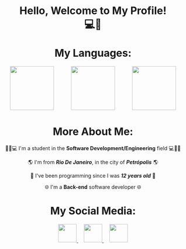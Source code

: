 <div align="center">
  <h1>Hello, Welcome to My Profile!<br>💻🦆<br><br> My Languages:</h1>
</div>

<div align="center">
  <img height="120" src="https://logos-download.com/wp-content/uploads/2016/10/Python_logo_icon-700x697.png">
  &nbsp;&nbsp;&nbsp;&nbsp;&nbsp;&nbsp;&nbsp;&nbsp;&nbsp;&nbsp;
  <img height="120" src="https://cdn-icons-png.flaticon.com/256/226/226777.png">
  &nbsp;&nbsp;&nbsp;&nbsp;&nbsp;&nbsp;&nbsp;&nbsp;&nbsp;&nbsp;
  <img height="120" src="https://static-00.iconduck.com/assets.00/sql-database-sql-azure-icon-1955x2048-4pmty46t.png">
</div>

<div align="center">
  <h1>More About Me:</h1>

  👨‍💻💻 I'm a student in the **Software Development/Engineering** field 💻👨‍💻

  🌎 I'm from ***Rio De Janeiro***, in the city of ***Petrópolis*** 🌎

  🧒 I've been programming since I was ***12 years old*** 🧒 

  🌐 I'm a **Back-end** software developer 🌐
</div>

<div align="center">
  <h1>My Social Media:</h1>
</div>

<div align="center">
  <a href="https://twitter.com/PrivRomano_"><!--Twitter-->
    <img height="50" src="https://img.shields.io/badge/Twitter-1DA1F2?style=for-the-badge&logo=twitter&logoColor=white">
  </a>
  &nbsp;&nbsp;&nbsp;
  <a href="https://www.instagram.com/iduckk_/"><!--Instagram-->
    <img height="50" src="https://img.shields.io/badge/Instagram-E4405F?style=for-the-badge&logo=instagram&logoColor=white">
  </a>
  &nbsp;&nbsp;&nbsp;
  <a href="https://www.youtube.com/channel/UCwx0ZmftvUEpotkKnKZiJqQ"><!--Youtube-->
    <img height="50" src="https://img.shields.io/badge/YouTube-FF0000?style=for-the-badge&logo=youtube&logoColor=white">
  </a>
</div>

